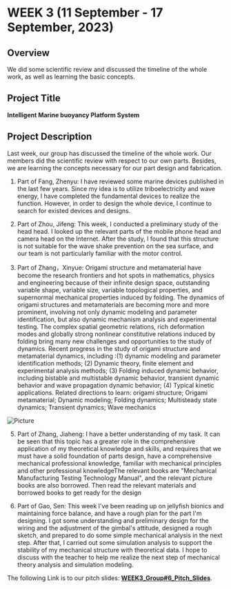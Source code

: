 # WEEK 3 (11 September - 17 September, 2023)

## Overview
  We did some scientific review and discussed the timeline of the whole work, as well as learning the basic concepts.
## Project Title
**Intelligent Marine buoyancy Platform System**

## Project Description
Last week, our group has discussed the timeline of the whole work. Our members did the scientific review
with respect to our own parts. Besides, we are learning the concepts necessary for our part design and fabrication.

1. Part of Fang, Zhenyu: I have reviewed some marine devices published in the last few years. Since my idea is to utilize
triboelectricity and wave energy, I have completed the fundamental devices to realize the function. However, in order to design
the whole device, I continue to search for existed devices and designs.

2. Part of Zhou, Jifeng: This week, I conducted a preliminary study of the head head.
I looked up the relevant parts of the mobile phone head and camera head on the Internet.
After the study, I found that this structure is not suitable for the wave shake prevention on the sea surface,
and our team is not particularly familiar with the motor control.

3. Part of Zhang，Xinyue: Origami structure and metamaterial have become the research frontiers and hot spots in mathematics,
physics and engineering because of their infinite design space, outstanding variable shape, variable size, variable topological properties,
and supernormal mechanical properties induced by folding. The dynamics of origami structures and metamaterials are becoming more and more prominent,
involving not only dynamic modeling and parameter identification, but also dynamic mechanism analysis and experimental testing.
The complex spatial geometric relations, rich deformation modes and globally strong nonlinear constitutive
relations induced by folding bring many new challenges and opportunities to the study of dynamics.
Recent progress in the study of origami structure and metamaterial dynamics, including :(1) dynamic modeling and parameter identification methods; (2) Dynamic theory, finite element and experimental analysis methods; (3) Folding induced dynamic behavior, including bistable and multistable dynamic behavior, transient dynamic behavior and wave propagation dynamic behavior; (4) Typical kinetic applications.
Related directions to learn: origami structure; Origami metamaterial; Dynamic modeling; Folding dynamics; Multisteady state dynamics; Transient dynamics; Wave mechanics

![Picture](https://qr.maitube.com/img/GGHGJI?raw=true)

5. Part of Zhang, Jiaheng: I have a better understanding of my task. It can be seen that this topic has a greater
role in the comprehensive application of my theoretical knowledge and skills, and requires that we must
have a solid foundation of parts design, have a comprehensive mechanical professional knowledge, familiar
with mechanical principles and other professional knowledgeThe relevant books are "Mechanical Manufacturing
Testing Technology Manual", and the relevant picture books are also borrowed. Then read the relevant materials
and borrowed books to get ready for the design

6. Part of Gao, Sen: This week I've been reading up on jellyfish bionics and maintaining force balance,
and have a rough plan for the part I'm designing. I got some understanding and preliminary design for
the wiring and the adjustment of the gimbal's attitude, designed a rough sketch, and prepared to do
some simple mechanical analysis in the next step. After that, I carried out some simulation analysis
to support the stability of my mechanical structure with theoretical data. I hope to discuss with the
teacher to help me realize the next step of mechanical theory analysis and simulation modeling.

The following Link is to our pitch slides:
[**WEEK3_Group#6_Pitch_Slides**](https://maifile.cn/est/a2426949992387/pdf).
